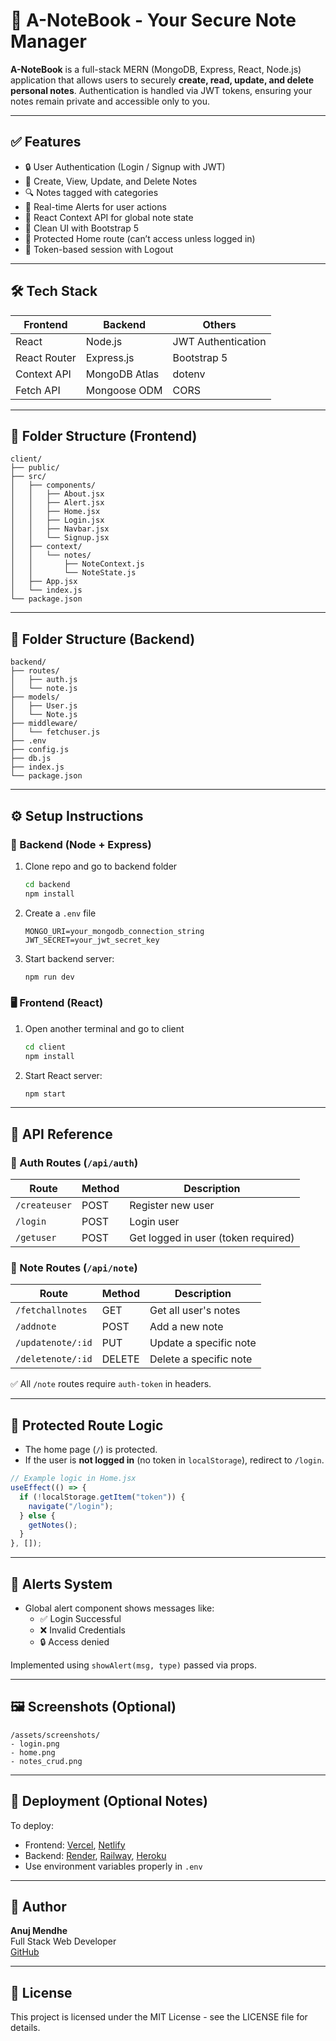
# 📘 A-NoteBook - Your Secure Note Manager

**A-NoteBook** is a full-stack MERN (MongoDB, Express, React, Node.js) application that allows users to securely **create, read, update, and delete personal notes**. Authentication is handled via JWT tokens, ensuring your notes remain private and accessible only to you.

---

## ✅ Features

- 🔒 User Authentication (Login / Signup with JWT)
- 📝 Create, View, Update, and Delete Notes
- 🔍 Notes tagged with categories
- 🔔 Real-time Alerts for user actions
- 🧠 React Context API for global note state
- 🧼 Clean UI with Bootstrap 5
- 🔐 Protected Home route (can’t access unless logged in)
- 🪪 Token-based session with Logout

---

## 🛠 Tech Stack

| Frontend         | Backend        | Others             |
|------------------|----------------|---------------------|
| React            | Node.js        | JWT Authentication |
| React Router     | Express.js     | Bootstrap 5         |
| Context API      | MongoDB Atlas  | dotenv              |
| Fetch API        | Mongoose ODM   | CORS                |

---

## 📁 Folder Structure (Frontend)

```
client/
├── public/
├── src/
│   ├── components/
│   │   ├── About.jsx
│   │   ├── Alert.jsx
│   │   ├── Home.jsx
│   │   ├── Login.jsx
│   │   ├── Navbar.jsx
│   │   └── Signup.jsx
│   ├── context/
│   │   └── notes/
│   │       ├── NoteContext.js
│   │       └── NoteState.js
│   ├── App.jsx
│   └── index.js
└── package.json
```

---

## 📁 Folder Structure (Backend)

```
backend/
├── routes/
│   ├── auth.js
│   └── note.js
├── models/
│   ├── User.js
│   └── Note.js
├── middleware/
│   └── fetchuser.js
├── .env
├── config.js
├── db.js
├── index.js
└── package.json
```

---

## ⚙️ Setup Instructions

### 🔧 Backend (Node + Express)
1. Clone repo and go to backend folder  
   ```bash
   cd backend
   npm install
   ```
2. Create a `.env` file
   ```
   MONGO_URI=your_mongodb_connection_string
   JWT_SECRET=your_jwt_secret_key
   ```
3. Start backend server:
   ```bash
   npm run dev
   ```

### 🖥️ Frontend (React)
1. Open another terminal and go to client
   ```bash
   cd client
   npm install
   ```
2. Start React server:
   ```bash
   npm start
   ```

---

## 🔐 API Reference

### 🔸 Auth Routes (`/api/auth`)
| Route         | Method | Description           |
|---------------|--------|-----------------------|
| `/createuser` | POST   | Register new user     |
| `/login`      | POST   | Login user            |
| `/getuser`    | POST   | Get logged in user (token required) |

### 🔸 Note Routes (`/api/note`)
| Route              | Method | Description             |
|--------------------|--------|-------------------------|
| `/fetchallnotes`   | GET    | Get all user's notes    |
| `/addnote`         | POST   | Add a new note          |
| `/updatenote/:id`  | PUT    | Update a specific note  |
| `/deletenote/:id`  | DELETE | Delete a specific note  |

✅ All `/note` routes require `auth-token` in headers.

---

## 🔐 Protected Route Logic

- The home page (`/`) is protected.
- If the user is **not logged in** (no token in `localStorage`), redirect to `/login`.

```js
// Example logic in Home.jsx
useEffect(() => {
  if (!localStorage.getItem("token")) {
    navigate("/login");
  } else {
    getNotes();
  }
}, []);
```

---

## 🔔 Alerts System

- Global alert component shows messages like:
  - ✅ Login Successful
  - ❌ Invalid Credentials
  - 🔒 Access denied

Implemented using `showAlert(msg, type)` passed via props.

---

## 🖼️ Screenshots (Optional)

```
/assets/screenshots/
- login.png
- home.png
- notes_crud.png
```

---

## 🚀 Deployment (Optional Notes)

To deploy:

- Frontend: [Vercel](https://vercel.com), [Netlify](https://www.netlify.com)
- Backend: [Render](https://render.com), [Railway](https://railway.app), [Heroku](https://heroku.com)
- Use environment variables properly in `.env`

---

## 🙌 Author

**Anuj Mendhe**  
Full Stack Web Developer  
[GitHub](https://github.com/your-username)

---

## 📄 License

This project is licensed under the MIT License - see the LICENSE file for details.
